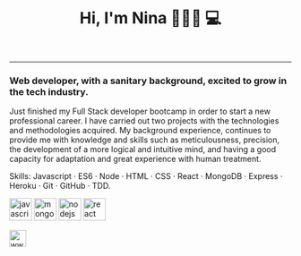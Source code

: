 
<h1 align="center">Hi, I'm Nina 👩🏻‍🦰 💻</h1>


<br/><hr>
### Web developer, with a sanitary background, excited to grow in the tech industry.

Just finished my Full Stack developer bootcamp in order to start a new professional career.
I have carried out two projects with the technologies and methodologies acquired.
My background experience, continues to provide me with knowledge and skills such as meticulousness, precision, the development of a more logical and intuitive mind, and having a good capacity for adaptation and great experience with human treatment. 

Skills:
Javascript · ES6 · Node · HTML · CSS · React · MongoDB · Express · Heroku · Git · GitHub · TDD.

<p align="left">
 
<img src="https://rawcdn.githack.com/devicons/devicon/9c6bfdb9783cdfe1018666ed76adcfd3eab6fad6/icons/javascript/javascript-original.svg" alt="javascript" width="40" height="40"/> 
 <img src="https://rawcdn.githack.com/devicons/devicon/9c6bfdb9783cdfe1018666ed76adcfd3eab6fad6/icons/mongodb/mongodb-original-wordmark.svg" alt="mongodb" width="40" height="40"/> 
<img src="https://rawcdn.githack.com/devicons/devicon/9c6bfdb9783cdfe1018666ed76adcfd3eab6fad6/icons/nodejs/nodejs-original-wordmark.svg" alt="nodejs" width="40" height="40"/> 
<img src="https://rawcdn.githack.com/devicons/devicon/9c6bfdb9783cdfe1018666ed76adcfd3eab6fad6/icons/react/react-original-wordmark.svg" alt="react" width="40" height="40"/> 

<p align="center">

<a href="www.linkedin.com/in/ninabaldorousseau" target="blank"><img align="center" src="https://cdn.jsdelivr.net/npm/simple-icons@3.0.1/icons/linkedin.svg" alt="www.linkedin.com/in/ninabaldorousseau" height="30" width="30"/></a>

